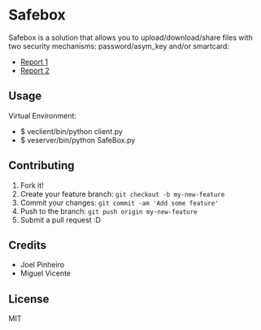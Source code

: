 # Safebox
Safebox is a solution that allows you to upload/download/share files with two security mechanisms: password/asym_key and/or smartcard:


- [Report 1](https://github.com/joelpinheiro/Safebox-Smartcard-Auth/blob/master/RelatorioSeg.pdf)
- [Report 2](https://github.com/joelpinheiro/Safebox-Smartcard-Auth/blob/master/report_63832_65151.pdf)

## Usage
Virtual Environment:
  - $ veclient/bin/python client.py
  - $ veserver/bin/python SafeBox.py

## Contributing
1. Fork it!
2. Create your feature branch: `git checkout -b my-new-feature`
3. Commit your changes: `git commit -am 'Add some feature'`
4. Push to the branch: `git push origin my-new-feature`
5. Submit a pull request :D

## Credits
- Joel Pinheiro
- Miguel Vicente

## License
MIT

